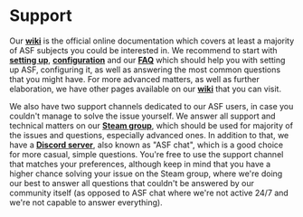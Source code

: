 # Support

Our **[wiki](https://github.com/JustArchiNET/ArchiSteamFarm/wiki)** is the official online documentation which covers at least a majority of ASF subjects you could be interested in. We recommend to start with **[setting up](https://github.com/JustArchiNET/ArchiSteamFarm/wiki/Setting-up)**, **[configuration](https://github.com/JustArchiNET/ArchiSteamFarm/wiki/Configuration)** and our **[FAQ](https://github.com/JustArchiNET/ArchiSteamFarm/wiki/FAQ)** which should help you with setting up ASF, configuring it, as well as answering the most common questions that you might have. For more advanced matters, as well as further elaboration, we have other pages available on our **[wiki](https://github.com/JustArchiNET/ArchiSteamFarm/wiki)** that you can visit.

We also have two support channels dedicated to our ASF users, in case you couldn't manage to solve the issue yourself. We answer all support and technical matters on our **[Steam group](https://steamcommunity.com/groups/archiasf/discussions/1)**, which should be used for majority of the issues and questions, especially advanced ones. In addition to that, we have a **[Discord server](https://discord.gg/hSQgt8j)**, also known as "ASF chat", which is a good choice for more casual, simple questions. You're free to use the support channel that matches your preferences, although keep in mind that you have a higher chance solving your issue on the Steam group, where we're doing our best to answer all questions that couldn't be answered by our community itself (as opposed to ASF chat where we're not active 24/7 and we're not capable to answer everything).
